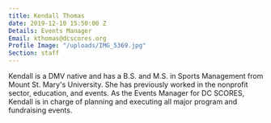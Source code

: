 ```yaml
---
title: Kendall Thomas
date: 2019-12-10 15:50:00 Z
Details: Events Manager
Email: kthomas@dcscores.org
Profile Image: "/uploads/IMG_5369.jpg"
Section: staff
---
```


Kendall is a DMV native and has a B.S. and M.S. in Sports Management from Mount St. Mary's University. She has previously worked in the nonprofit sector, education, and events. As the Events Manager for DC SCORES, Kendall is in charge of planning and executing all major program and fundraising events. 